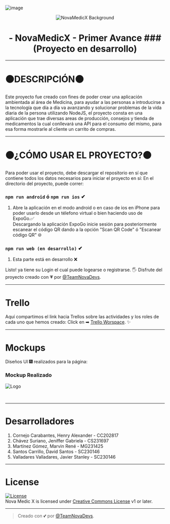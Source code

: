 ![image](https://github.com/Alec-HCC/NovaMedicX/assets/157811830/b5c3c869-a110-48f5-85b7-656ff5e2fbd3)<p align="center">
  <img src="https://c1.wallpaperflare.com/preview/767/442/400/stethoscope-medical-health-doctor.jpg" alt="NovaMedicX Background">
</p>
<h1 align="center">
  <b>- NovaMedicX - Primer Avance ###(Proyecto en desarrollo)</b>
</h1>

---

# ⚫DESCRIPCIÓN⚫
Este proyecto fue creado con fines de poder crear una aplicación ambientada al área de Medicina, para ayudar a las personas a introducirse a la tecnología que día a día va avanzando y solucionar problemas de la vida diaria de la persona utilizando NodeJS, el proyecto consta en una aplicación que trae diversas areas de producción, consejos y tienda de medicamentos la cual conllevará una API para el consumo del mismo, para esa forma mostrarle al cliente un carrito de compras.

---

# ⚫¿CÓMO USAR EL PROYECTO?⚫
Para poder usar el proyecto, debe descargar el repositorio en sí que contiene todos los datos necesarios para iniciar el proyecto en sí:
En el directorio del proyecto, puede correr:

### `npm run android` ó `npm run ios` ✔
1. Abre la aplicación en el modo android o en caso de ios en iPhone para poder usarlo desde un télefono virtual o bien haciendo uso de ExpoGo.✅<br> 
Descargando la aplicación ExpoGo inicie sesión para posteriormente escanear el código QR dando a la opción "Scan QR Code" ó "Escanear código QR" 🌐

### `npm run web (en desarrollo)` ✔

1. Esta parte está en desarrollo ❌

Listo! ya tiene su Login el cual puede logearse o registrarse. 🖐️
Disfrute del proyecto creado con 💗 por [@TeamNovaDevs](https://github.com/Alec-HCC/NovaMedicX).

---

# Trello
Aquí compartimos el link hacia Trellos sobre las actividades y los roles de cada uno que hemos creado:
Click en ➡ [Trello Worspace]([https://trello.com/b/fghGHPvT/proyecto-de-catedra-dawlab](https://trello.com/b/KiC7MuAk/primer-avance)). ✨

---

# Mockups
Diseños UI 🎆 realizados para la página:

<p align="center">
  <h3>Mockup Realizado</h3>
  <img src="https://trello.com/1/cards/66010a0dc435b32a1ec11d03/attachments/66010a228ce43cdcbd9a23d3/previews/66010a238ce43cdcbd9a244f/download/mock.jpeg"
  alt="Logo">
</p>
<br>

---

# Desarrolladores

1. Cornejo Carabantes, Henry Alexander - CC202817
2. Chávez Suriano, Jeniffer Gabriela - CS231697
3. Martínez Gómez, Marvin René - MG231425
4. Santos Carrillo, David Santos - SC230146
5. Valladares Valladares, Javier Stanley - SC230146

---

# License
[![License](https://blogs.iadb.org/conocimiento-abierto/wp-content/uploads/sites/10/2014/06/creative-commons.jpg)](LICENSE)   
Nova Medic X is licensed under [Creative Commons License](https://creativecommons.org/publicdomain/zero/1.0/deed.es) v1 or later.

---

> Creado con 💕 por [@TeamNovaDevs](https://github.com/Alec-HCC/NovaMedicX).
